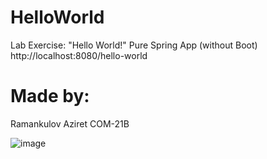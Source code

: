 # HelloWorld

Lab Exercise: "Hello World!" Pure Spring App (without Boot)
http://localhost:8080/hello-world

# Made by:

Ramankulov Aziret COM-21B

![image](https://user-images.githubusercontent.com/75328752/221894969-1e6bdf7a-8e4c-4a6b-9a54-6f49933008c1.png)
